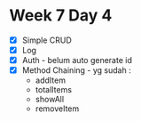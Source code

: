 # Week 7 Day 4
- [x] Simple CRUD
- [x] Log
- [x] Auth - belum auto generate id
- [x] Method Chaining - yg sudah :
  - addItem
  - totalItems
  - showAll
  - removeItem
